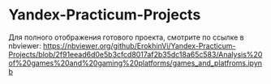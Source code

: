 # Yandex-Practicum-Projects
Для полного отображения готового проекта, смотрите по ссылке в nbviewer:
https://nbviewer.org/github/ErokhinVi/Yandex-Practicum-Projects/blob/2f91eead6d0e5b3cfcd8017af2b35dc18a65c583/Analysis%20of%20games%20and%20gaming%20platforms/games_and_platfroms.ipynb

